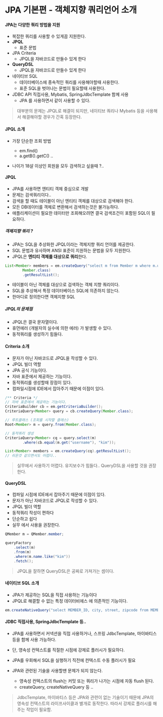 # JPA 기본편 - 객체지향 쿼리언어 소개

#### JPA는 다양한 쿼리 방법을 지원
- 복잡한 쿼리를 사용할 수 있게끔 지원한다.
- **JPQL**
    - 표준 문법
- JPA Criteria
    - JPQL을 자바코드로 만들수 있게 한다
- **QueryDSL**
    - JPQL을 자바코드로 만들수 있게 한다
- 네이티브 SQL
    - 데이터베이스에 종속적인 쿼리를 사용해야할때 사용한다.
    - 표준 SQL을 벗어나는 문법이 필요할때 사용한다.
- JDBC API 직접사용, Mybatis, SpringJdbcTemplate 함께 사용
    - JPA 를 사용하면서 같이 사용할 수 있다.

> 대부분의 문제는 JPQL로 해결이 되지만, 네이티브 쿼리나 Mybatis 등을 사용해서 해결해야할 경우가 간혹 등장한다.

#### JPQL 소개
- 가장 단순한 조회 방법
    - em.find()
    - a.getB().getC() ..

- 나이가 18살 이상인 회원을 모두 검색하고 싶을때 ?..

#### JPQL
- JPA를 사용하면 엔티티 객체 중심으로 개발
- 문제는 검색쿼리이다..
- 검색을 할 때도 테이블이 아닌 엔티티 객체를 대상으로 검색해야 한다.
- 모든 DB데이터를 객체로 변환해서 검색하는것은 불가능하다.
- 애플리케이션이 필요한 데이터만 조회해오려면 결국 검색조건이 포함된 SQL이 필요하다.

##### 객체지향 쿼리 ?
- JPA는 SQL을 추상화한 JPQL이라는 객체지향 쿼리 언어를 제공한다.
- SQL 문법과 유사하며 ANSI 표준이 지원하는 문법을 모두 지원한다.
- JPQL은 **엔티티 객체를 대상으로 쿼리**한다.

```java
List<Member> members = em.createQuery("select m from Member m where m.username like '%kim%'",
        Member.class)
        .getResultList();
```

- 테이블이 아닌 객체를 대상으로 검색하는 객체 지향 쿼리이다.
- SQL을 추상해서 특정 데이터베이스 SQL에 의존하지 않는다.
- 한마디로 정의한다면 객체지향 SQL

##### JPQL의 문제점
- JPQL은 결국 문자열이다.
- 휴먼에러 (개발자의 실수에 의한 에러) 가 발생할 수 있다.
- 동적쿼리를 생성하기 힘들다.

#### Criteria 소개
- 문자가 아닌 자바코드로 JPQL을 작성할 수 있다.
- JPQL 빌더 역할
- JPA 공식 기능이다.
- 자바 표준에서 제공하는 기능이다.
- 동적쿼리를 생성할때 장점이 있다.
- 컴파일시점에 IDE에서 잡아주기 때문에 이점이 있다.

```java
/** Criteria */
// 자바 표준에서 제공하는 기능이다.
CriteriaBuilder cb = em.getCriteriaBuilder();
CriteriaQuery<Member> query = cb.createQuery(Member.class);

// 루트클래스 (조회를 시작할 클래스)
Root<Member> m = query.from(Member.class);

// 동적쿼리 생성
CriteriaQuery<Member> cq = query.select(m)
        .where(cb.equal(m.get("username"), "kim"));

List<Member> members = em.createQuery(cq).getResultList();
// 쉬운것 같으면서도 어렵다..
```

> 실무에서 사용하기 어렵다. 유지보수가 힘들다.. QueryDSL을 사용할 것을 권장한다.


#### QueryDSL
- 컴파일 시점에 IDE에서 잡아주기 때문에 이점이 있다.
- 문자가 아닌 자바코드로 JPQL로 작성할 수 있다.
- JPQL 빌더 역할
- 동적쿼리 작성이 편하다
- 단순하고 쉽다
- 실무 에서 사용을 권장한다.

```java
QMember m = QMember.member;

queryFactory
    .select(m)
    .from(m)
    .where(m.name.like("kim"))
    .fetch();
```

> JPQL을 잘하면 QueryDSL은 공짜로 가져가는 셈이다.

#### 네이티브 SQL 소개
- JPA가 제공하는 SQL을 직접 사용하는 기능이다
- JPQL로 해결할 수 없는 특정 데이터비에스 에 의존적인 기능이다.

```java
em.createNativeQuery("select MEMBER_ID, city, street, zipcode from MEMBER").getResultList();
```

#### JDBC 직접사용, SpringJdbcTemplate 등..
- JPA를 사용하면서 커넥션을 직접 사용하거나, 스프링 JdbcTemplate, 마이바티스 등을 함께 사용 가능하다.
- 단, 영속성 컨텍스트를 직절한 시점에 강제로 플러시가 필요하다.
- JPA를 우회해서 SQL을 실행하기 직전에 컨텍스트 수동 플러시가 필요

- JPA와 관련된 기술을 사용할땐 문제가 되지 않는다.
    - 영속성 컨텍스트의 flush는 커밋 또는 쿼리가 나가는 시점에 자동 flush 된다.
    - createQuery, createNativeQuery 등 ..
    
> JdbcTemplate, 마이바티스 등은 JPA와 관련이 없는 기술이기 때문에 JPA의 영속성 컨텍스트의 라이프사이클과 별개로 동작한다. 따라서 강제로 플러시를 해주는 작업이 필요함.
